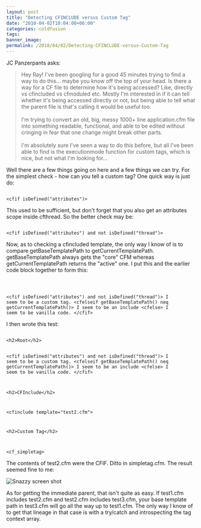 ```yaml
---
layout: post
title: "Detecting CFINCLUDE versus Custom Tag"
date: "2010-04-02T10:04:00+06:00"
categories: coldfusion 
tags: 
banner_image: 
permalink: /2010/04/02/Detecting-CFINCLUDE-versus-Custom-Tag
---
```


JC Panzerpants asks:

<p>

<blockquote>
Hey Ray! I've been googling for a good 45 minutes trying to find a way to do this... maybe you know off the top of your head. Is there a way for a CF file to determine how it's being accessed? Like, directly vs cfincluded vs cfmoduled etc. Mostly I'm interested in if it can tell whether it's being accessed directly or not, but being able to tell what the parent file is that's calling it would be useful too.
<br/><br/>
I'm trying to convert an old, big, messy 1000+ line application.cfm file into something readable, functional, and able to be edited without cringing in fear that one change might break other parts.
<br/><br/>
I'm absolutely sure I've seen a way to do this before, but all I've been able to find is the executionmode function for custom tags, which is nice, but not what I'm looking for...
</blockquote>
<!--more-->
<p>

Well there are a few things going on here and a few things we can try. For the simplest check - how can you tell a custom tag? One quick way is just do:

<p>

<code>
&lt;cfif isDefined("attributes")&gt;
</code>

<p>

This used to be sufficient, but don't forget that you also get an attributes scope inside cfthread. So the better check may be:

<p>

<code>
&lt;cfif isDefined("attributes") and not isDefined("thread")&gt;
</code>

<p>

Now, as to checking a cfincluded template, the only way I know of is to compare getBaseTemplatePath to getCurrentTemplatePath. getBaseTemplatePath always gets the "core" CFM whereas getCurrentTemplatePath returns the "active" one. I put this and the earlier code block together to form this:

<p>

<code>

&lt;cfif isDefined("attributes") and not isDefined("thread")&gt;
I seem to be a custom tag.
&lt;cfelseif getBaseTemplatePath() neq getCurrentTemplatePath()&gt;
I seem to be an include
&lt;cfelse&gt;
I seem to be vanilla code.
&lt;/cfif&gt;
</code>

<p>

I then wrote this test:

<p>

<code>
&lt;h2&gt;Root&lt;/h2&gt;

&lt;cfif isDefined("attributes") and not isDefined("thread")&gt;
I seem to be a custom tag.
&lt;cfelseif getBaseTemplatePath() neq getCurrentTemplatePath()&gt;
I seem to be an include
&lt;cfelse&gt;
I seem to be vanilla code.
&lt;/cfif&gt;

&lt;h2&gt;CFInclude&lt;/h2&gt;

&lt;cfinclude template="test2.cfm"&gt;

&lt;h2&gt;Custom Tag&lt;/h2&gt;

&lt;cf_simpletag&gt;
</code>

<p>

The contents of test2.cfm were the CFIF. Ditto in simpletag.cfm. The result seemed fine to me:

<p>

<img src="https://static.raymondcamden.com/images/Screen shot 2010-04-02 at 8.23.12 AM.png" title="Snazzy screen shot" />

<p>

As for getting the immediate parent, that isn't quite as easy. If test1.cfm includes test2.cfm and test2.cfm includes test3.cfm, your base template path in test3.cfm will go all the way up to test1.cfm. The only way I know of to get that lineage in that case is with a try/catch and introspecting the tag context array.